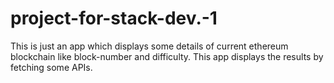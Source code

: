 # project-for-stack-dev.-1
This is just an app which displays some details of current ethereum blockchain like block-number and difficulty. This app displays 
the results by fetching some APIs.
